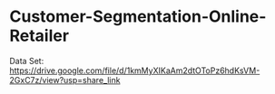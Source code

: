 # Customer-Segmentation-Online-Retailer

Data Set: https://drive.google.com/file/d/1kmMyXIKaAm2dtOToPz6hdKsVM-2GxC7z/view?usp=share_link
